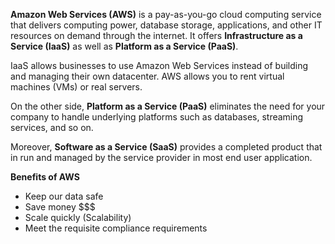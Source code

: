**Amazon Web Services (AWS)** is a pay-as-you-go cloud computing service that delivers computing power, database storage, applications, and other IT resources on demand through the internet. It offers **Infrastructure as a Service (IaaS)** as well as **Platform as a Service (PaaS)**.

IaaS allows businesses to use Amazon Web Services instead of building and managing their own datacenter. AWS allows you to rent virtual machines (VMs) or real servers.

On the other side, **Platform as a Service (PaaS)** eliminates the need for your company to handle underlying platforms such as databases, streaming services, and so on.

Moreover, **Software as a Service (SaaS)** provides a completed product that in run and managed by the service provider in most end user application. 

**Benefits of AWS** 

- Keep our data safe
- Save money $$$
- Scale quickly (Scalability)
- Meet the requisite compliance requirements
